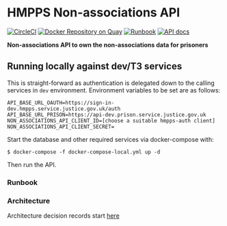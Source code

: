 # HMPPS Non-associations API
[![CircleCI](https://circleci.com/gh/ministryofjustice/hmpps-non-associations-api/tree/main.svg?style=svg)](https://circleci.com/gh/ministryofjustice/hmpps-non-associations-api)
[![Docker Repository on Quay](https://quay.io/repository/hmpps/hmpps-non-associations-api/status "Docker Repository on Quay")](https://quay.io/repository/hmpps/hmpps-non-associations-api)
[![Runbook](https://img.shields.io/badge/runbook-view-172B4D.svg?logo=confluence)](https://dsdmoj.atlassian.net/wiki/spaces/NOM/pages/1739325587/DPS+Runbook)
[![API docs](https://img.shields.io/badge/API_docs_-view-85EA2D.svg?logo=swagger)](https://non-associations-api-dev.hmpps.service.justice.gov.uk/swagger-ui/index.html)

**Non-associations API to own the non-associations data for prisoners**

## Running locally against dev/T3 services

This is straight-forward as authentication is delegated down to the calling services in `dev` environment.
Environment variables to be set are as follows:

```
API_BASE_URL_OAUTH=https://sign-in-dev.hmpps.service.justice.gov.uk/auth
API_BASE_URL_PRISON=https://api-dev.prison.service.justice.gov.uk
NON_ASSOCIATIONS_API_CLIENT_ID=[choose a suitable hmpps-auth client]
NON_ASSOCIATIONS_API_CLIENT_SECRET=
```

Start the database and other required services via docker-compose with:

`$ docker-compose -f docker-compose-local.yml up -d`

Then run the API.

### Runbook


### Architecture

Architecture decision records start [here](doc/architecture/decisions/0001-use-adr.md)
